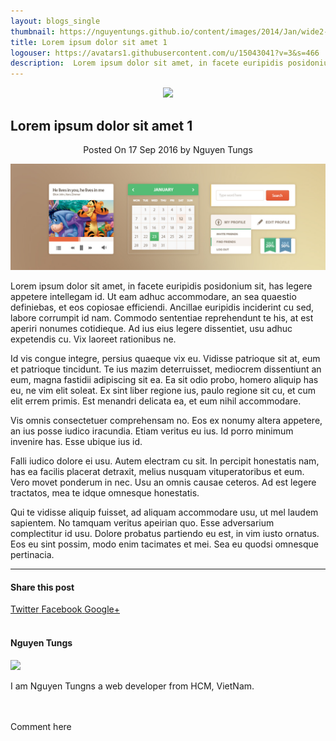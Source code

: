 ```yaml
---
layout: blogs_single
thumbnail: https://nguyentungs.github.io/content/images/2014/Jan/wide2-1.jpg
title: Lorem ipsum dolor sit amet 1
logouser: https://avatars1.githubusercontent.com/u/15043041?v=3&s=466
description:  Lorem ipsum dolor sit amet, in facete euripidis posidonium sit, has legere appetere intellegam id. Ut eam adhuc accommodare, an sea quaestio definiebas, et eos copiosae efficiendi. Ancillae euripidis inciderint cu sed, labore corrumpit id nam. Commodo sententiae reprehendunt te his, at est aperiri nonumes cotidieque. Ad ius eius legere
---
```


<article class="post tag-article">
    <div align='center'><img class='post-top' src='https://avatars1.githubusercontent.com/u/15043041?v=3&s=466' /></div>
    <h1 class="post-title">Lorem ipsum dolor sit amet 1</h1>
    <div align='center'>
        <span class="post-meta">
        Posted On <time datetime="2016-09-17">17 Sep 2016</time> by Nguyen Tungs
        </span>
    </div>
    <section class="post-content">
        <p><img src="/content/images/2014/Jan/wide2-1.jpg" alt="" /></p>
        <p>Lorem ipsum dolor sit amet, in facete euripidis posidonium sit, has legere appetere intellegam id. Ut eam adhuc accommodare, an sea quaestio definiebas, et eos copiosae efficiendi. Ancillae euripidis inciderint cu sed, labore corrumpit id nam. Commodo sententiae reprehendunt te his, at est aperiri nonumes cotidieque. Ad ius eius legere dissentiet, usu adhuc expetendis cu. Vix laoreet rationibus ne.</p>
        <p>Id vis congue integre, persius quaeque vix eu. Vidisse patrioque sit at, eum et patrioque tincidunt. Te ius mazim deterruisset, mediocrem dissentiunt an eum, magna fastidii adipiscing sit ea. Ea sit odio probo, homero aliquip has eu, ne vim elit soleat. Ex sint liber regione ius, paulo regione sit cu, et cum elit errem primis. Est menandri delicata ea, et eum nihil accommodare.</p>
        <p>Vis omnis consectetuer comprehensam no. Eos ex nonumy altera appetere, an ius posse iudico iracundia. Etiam veritus eu ius. Id porro minimum invenire has. Esse ubique ius id.</p>
        <p>Falli iudico dolore ei usu. Autem electram cu sit. In percipit honestatis nam, has ea facilis placerat detraxit, melius nusquam vituperatoribus et eum. Vero movet ponderum in nec. Usu an omnis causae ceteros. Ad est legere tractatos, mea te idque omnesque honestatis.</p>
        <p>Qui te vidisse aliquip fuisset, ad aliquam accommodare usu, ut mel laudem sapientem. No tamquam veritus apeirian quo. Esse adversarium complectitur id usu. Dolore probatus partiendo eu est, in vim iusto ornatus. Eos eu sint possim, modo enim tacimates et mei. Sea eu quodsi omnesque pertinacia.</p>
    </section>
    <hr>
    <section class="share">
        <h4>Share this post</h4>
        <a class="icon-twitter" href="http://twitter.com/share?text=Lorem ipsum dolor sit amet&url=https://nguyentungs.github.io/the-post-first/" onclick="window.open(this.href, 'twitter-share', 'width=550,height=235');return false;">
            <span class="hidden">Twitter</span>
        </a>
        <a class="icon-facebook" href="https://www.facebook.com/sharer/sharer.php?u=https://nguyentungs.github.io/the-post-first/" onclick="window.open(this.href, 'facebook-share','width=580,height=296');return false;">
            <span class="hidden">Facebook</span>
        </a>
        <a class="icon-google-plus" href="https://plus.google.com/share?url=https://nguyentungs.github.io/the-post-first/" onclick="window.open(this.href, 'google-plus-share', 'width=490,height=530');return false;">
            <span class="hidden">Google+</span>
        </a>
    </section>
</article>
<br/>
<article class="post tag-article">
    <footer class="post-footer">
        <section class="author">
            <h4>Nguyen Tungs</h4>
            <img src='https://avatars1.githubusercontent.com/u/15043041?v=3&s=466' />
            <p>I am Nguyen Tungns a web developer from HCM, VietNam.</p>
        </section>
    </footer>
</article>
<br/>
<article class="post tag-article">
    <br/>
    <div id="disqus_thread">Comment here</div>
</article>
